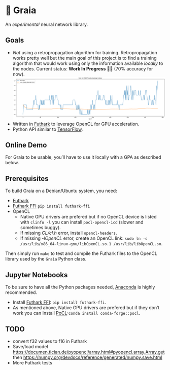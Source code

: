 # 🌄 Graia

An *experimental* neural network library.

## Goals

- *Not* using a retropropagation algorithm for training. Retropropagation works pretty well but the main goal of this project is to find a training algorithm that would work using only the information available *locally* to the nodes. Current status: **Work In Progress** 👩‍💻 (70% accuracy for now). ![Learning curves](learning.png)
- Written in [Futhark](https://futhark-lang.org/) to leverage OpenCL for GPU acceleration.
- Python API similar to [TensorFlow](https://www.tensorflow.org/).

## Online Demo

For Graia to be usable, you’ll have to use it locally with a GPA as described below.

## Prerequisites

To build Graia on a Debian/Ubuntu system, you need:

- [Futhark](https://futhark.readthedocs.io/en/stable/installation.html#installing-from-a-precompiled-snapshot)
- [Futhark FFI](https://github.com/pepijndevos/futhark-pycffi) `pip install futhark-ffi`
- OpenCL
  - Native GPU drivers are prefered but if no OpenCL device is listed with `clinfo -l` you can install `pocl-opencl-icd` (slower and sometimes buggy).
  - If missing *CL/cl.h* error, install `opencl-headers`.
  - If missing *-lOpenCL* error, create an OpenCL link: `sudo ln -s /usr/lib/x86_64-linux-gnu/libOpenCL.so.1 /usr/lib/libOpenCL.so`.

Then simply run `make` to test and compile the Futhark files to the OpenCL library used by the `Graia` Python class.

## Jupyter Notebooks

To be sure to have all the Python packages needed, [Anaconda](https://docs.anaconda.com/free/anaconda/install/linux/) is highly recommended.
- Install [Futhark FFI](https://github.com/pepijndevos/futhark-pycffi): `pip install futhark-ffi`.
- As mentioned above, Native GPU drivers are prefered but if they don’t work you can Install [PoCL](http://portablecl.org/):`conda install conda-forge::pocl`.

## TODO

- convert f32 values to f16 in Futhark
- Save/load model https://documen.tician.de/pyopencl/array.html#pyopencl.array.Array.get then https://numpy.org/devdocs/reference/generated/numpy.save.html
- More Futhark tests
